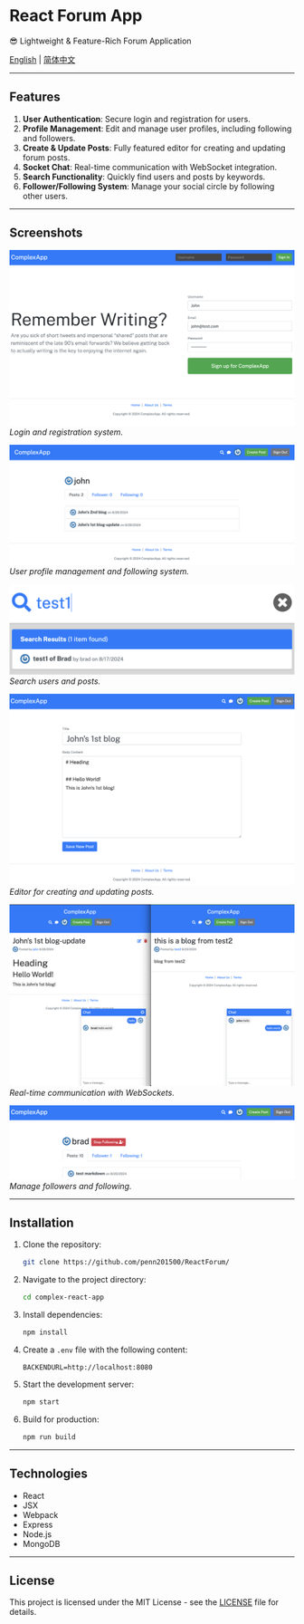 
# React Forum App

😎 Lightweight & Feature-Rich Forum Application

[English](README.md) | [简体中文](README-CN.md)

---

## Features

1. **User Authentication**: Secure login and registration for users.
2. **Profile Management**: Edit and manage user profiles, including following and followers.
3. **Create & Update Posts**: Fully featured editor for creating and updating forum posts.
4. **Socket Chat**: Real-time communication with WebSocket integration.
5. **Search Functionality**: Quickly find users and posts by keywords.
6. **Follower/Following System**: Manage your social circle by following other users.

---

## Screenshots

![Authentication](./screenshots/registration.png)
*Login and registration system.*

![Profile Management](./screenshots/profile.png)
*User profile management and following system.*

![Search Page](./screenshots/search.png)
*Search users and posts.*

![Create Post](./screenshots/create-post.png)
*Editor for creating and updating posts.*

![Socket Chat](./screenshots/chat.png)
*Real-time communication with WebSockets.*

![Followers and Following](./screenshots/following-follower.png)
*Manage followers and following.*

---

## Installation

1. Clone the repository:

   ```bash
   git clone https://github.com/penn201500/ReactForum/
   ```

2. Navigate to the project directory:

   ```bash
   cd complex-react-app
   ```

3. Install dependencies:

   ```bash
   npm install
   ```

4. Create a `.env` file with the following content:

   ```env
   BACKENDURL=http://localhost:8080
   ```

5. Start the development server:

   ```bash
   npm start
   ```

6. Build for production:

   ```bash
   npm run build
   ```

---

## Technologies

- React
- JSX
- Webpack
- Express
- Node.js
- MongoDB

---

## License

This project is licensed under the MIT License - see the [LICENSE](./LICENSE) file for details.
